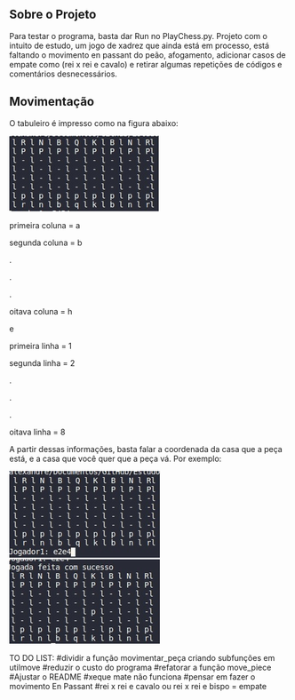 ## Sobre o Projeto

Para testar o programa, basta dar Run no PlayChess.py.
Projeto com o intuito de estudo, um jogo de xadrez que ainda está em processo, está faltando o movimento en passant do peão, afogamento, adicionar casos de empate como (rei x rei e cavalo) e retirar algumas repetições de códigos e comentários desnecessários.

## Movimentação

O tabuleiro é impresso como na figura abaixo:
 
 
 <img src=readme/tabuleiro.jpg>
 
 
 primeira coluna = a
 
 
 segunda coluna = b
 
 
 .
 
 
 .
 
 
 .
 
 
 oitava coluna = h



 e
 
 primeira linha = 1
 
 
 segunda linha = 2
 
 
 .
 
 
 .
 
 
 .
 
 
 oitava linha = 8
 
 
 
 A partir dessas informações, basta falar a coordenada da casa que a peça está, e a casa que você quer que a peça vá.
 Por exemplo:
 
 <img src=readme/tabuleiro1.jpg>
 
 <img src=readme/tabuleiro2.jpg>

 TO DO LIST: 
    #dividir a função movimentar_peça criando subfunções em utilmove
    #reduzir o custo do programa
    #refatorar a função move_piece
    #Ajustar o README
    #xeque mate não funciona
    #pensar em fazer o movimento En Passant
    #rei x rei e cavalo ou rei x rei e bispo = empate
 

 
